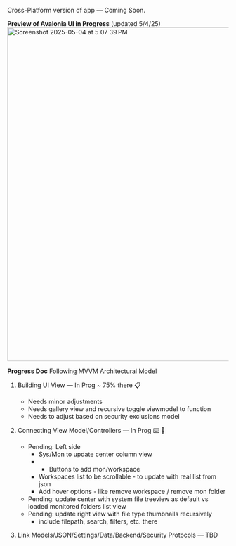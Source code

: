 Cross-Platform version of app — Coming Soon. 

**Preview of Avalonia UI in Progress**
(updated 5/4/25)
<img width="760" alt="Screenshot 2025-05-04 at 5 07 39 PM" src="https://github.com/user-attachments/assets/f0d85a6e-9f85-4696-a963-ac2dcb85c467" />


**Progress Doc**
Following MVVM Architectural Model
1. Building UI View — In Prog ~ 75% there 📋
   - Needs minor adjustments
   - Needs gallery view and recursive toggle viewmodel to function
   - Needs to adjust based on security exclusions model

3. Connecting View Model/Controllers — In Prog ⌨️ 💬
   - Pending: Left side
        - Sys/Mon to update center column view
        - + Buttons to add mon/workspace
        - Workspaces list to be scrollable - to update with real list from json
        - Add hover options - like remove workspace / remove mon folder
   - Pending: update center with system file treeview as default vs loaded monitored folders list view
   - Pending: update right view with file type thumbnails recursively
        - include filepath, search, filters, etc. there

5. Link Models/JSON/Settings/Data/Backend/Security Protocols — TBD
